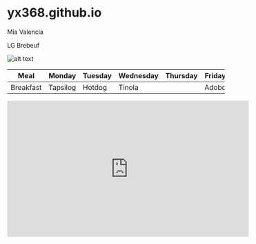 # yx368.github.io
Mia Valencia

LG Brebeuf

![alt text](https://i.pinimg.com/736x/01/6e/fe/016efed4f256a8e0f3b747556a8abf96--darkness-falls-colour-black.jpg)

| Meal| Monday | Tuesday | Wednesday | Thursday | Friday |
|-----|--------|---------|-----------|----------|--------|
|Breakfast| Tapsilog | Hotdog | Tinola | |Adobo|

<iframe width="560" height="315" src="https://www.youtube.com/embed/G_rlCveelvM" title="YouTube video player" frameborder="0" allow="accelerometer; autoplay; clipboard-write; encrypted-media; gyroscope; picture-in-picture; web-share" allowfullscreen></iframe>
